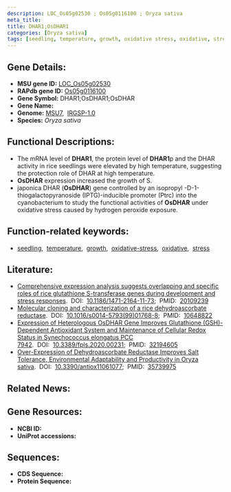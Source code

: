 ```yaml
---
description: LOC_Os05g02530 ; Os05g0116100 ; Oryza sativa
meta_title:
title: DHAR1;OsDHAR1
categories: [Oryza sativa]
tags: [seedling, temperature, growth, oxidative stress, oxidative, stress]
---
```


## Gene Details:
- **MSU gene ID:** [LOC_Os05g02530](http://rice.uga.edu/cgi-bin/ORF_infopage.cgi?orf=LOC_Os05g02530)  
- **RAPdb gene ID:** [Os05g0116100](https://rapdb.dna.affrc.go.jp/locus/?name=Os05g0116100)  
- **Gene Symbol:** DHAR1;OsDHAR1;OsDHAR
- **Gene Name:**
- **Genome:**  [MSU7](http://rice.uga.edu/),&nbsp;&nbsp;[IRGSP-1.0](https://rapdb.dna.affrc.go.jp/download/irgsp1.html)
- **Species:** *Oryza sativa*

## Functional Descriptions:
   - The mRNA level of **DHAR1**, the protein level of **DHAR1**p and the DHAR activity in rice seedlings were elevated by high temperature, suggesting the protection role of DHAR at high temperature.
   - **OsDHAR** expression increased the growth of S.
   - japonica DHAR (**OsDHAR**) gene controlled by an isopropyl <a6><c2>-D-1-thiogalactopyranoside (IPTG)-inducible promoter (Ptrc) into the cyanobacterium to study the functional activities of **OsDHAR** under oxidative stress caused by hydrogen peroxide exposure.

## Function-related keywords:
   - [seedling](/tags/seedling/),&nbsp;&nbsp;[temperature](/tags/temperature/),&nbsp;&nbsp;[growth](/tags/growth/),&nbsp;&nbsp;[oxidative-stress](/tags/oxidative-stress/),&nbsp;&nbsp;[oxidative](/tags/oxidative/),&nbsp;&nbsp;[stress](/tags/stress/)

## Literature:
   - [Comprehensive expression analysis suggests overlapping and specific roles of rice glutathione S-transferase genes during development and stress responses](https://www.doi.org/10.1186/1471-2164-11-73).&nbsp;&nbsp;DOI:&nbsp;&nbsp;[10.1186/1471-2164-11-73](https://www.doi.org/10.1186/1471-2164-11-73);&nbsp;&nbsp;PMID:&nbsp;&nbsp;[20109239](https://pubmed.ncbi.nlm.nih.gov/20109239/)
   - [Molecular cloning and characterization of a rice dehydroascorbate reductase](https://www.doi.org/10.1016/s0014-5793(99)01768-8).&nbsp;&nbsp;DOI:&nbsp;&nbsp;[10.1016/s0014-5793(99)01768-8](https://www.doi.org/10.1016/s0014-5793(99)01768-8);&nbsp;&nbsp;PMID:&nbsp;&nbsp;[10648822](https://pubmed.ncbi.nlm.nih.gov/10648822/)
   - [Expression of Heterologous OsDHAR Gene Improves Glutathione (GSH)-Dependent Antioxidant System and Maintenance of Cellular Redox Status in Synechococcus elongatus PCC 7942](https://www.doi.org/10.3389/fpls.2020.00231).&nbsp;&nbsp;DOI:&nbsp;&nbsp;[10.3389/fpls.2020.00231](https://www.doi.org/10.3389/fpls.2020.00231);&nbsp;&nbsp;PMID:&nbsp;&nbsp;[32194605](https://pubmed.ncbi.nlm.nih.gov/32194605/)
   - [Over-Expression of Dehydroascorbate Reductase Improves Salt Tolerance, Environmental Adaptability and Productivity in Oryza sativa](https://www.doi.org/10.3390/antiox11061077).&nbsp;&nbsp;DOI:&nbsp;&nbsp;[10.3390/antiox11061077](https://www.doi.org/10.3390/antiox11061077);&nbsp;&nbsp;PMID:&nbsp;&nbsp;[35739975](https://pubmed.ncbi.nlm.nih.gov/35739975/)

## Related News:

## Gene Resources:
- **NCBI ID:**  []()
- **UniProt accessions:** [](https://www.uniprot.org/uniprotkb//entry)

## Sequences:
- **CDS Sequence:**
- **Protein Sequence:**
